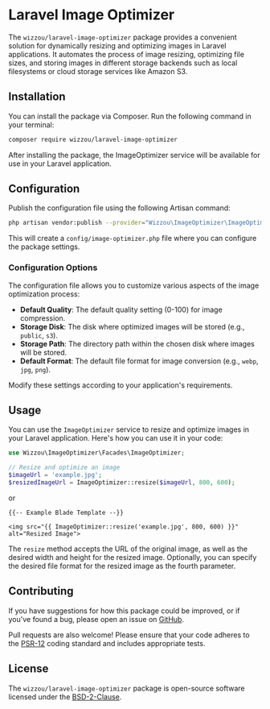 # Laravel Image Optimizer

The `wizzou/laravel-image-optimizer` package provides a convenient solution for dynamically resizing and optimizing images in Laravel applications. It automates the process of image resizing, optimizing file sizes, and storing images in different storage backends such as local filesystems or cloud storage services like Amazon S3.

## Installation

You can install the package via Composer. Run the following command in your terminal:

```bash
composer require wizzou/laravel-image-optimizer
```

After installing the package, the ImageOptimizer service will be available for use in your Laravel application.

## Configuration

Publish the configuration file using the following Artisan command:

```bash
php artisan vendor:publish --provider="Wizzou\ImageOptimizer\ImageOptimizerServiceProvider"
```

This will create a `config/image-optimizer.php` file where you can configure the package settings.

### Configuration Options

The configuration file allows you to customize various aspects of the image optimization process:

- **Default Quality**: The default quality setting (0-100) for image compression.
- **Storage Disk**: The disk where optimized images will be stored (e.g., `public`, `s3`).
- **Storage Path**: The directory path within the chosen disk where images will be stored.
- **Default Format**: The default file format for image conversion (e.g., `webp`, `jpg`, `png`).

Modify these settings according to your application's requirements.

## Usage

You can use the `ImageOptimizer` service to resize and optimize images in your Laravel application. Here's how you can use it in your code:

```php
use Wizzou\ImageOptimizer\Facades\ImageOptimizer;

// Resize and optimize an image
$imageUrl = 'example.jpg';
$resizedImageUrl = ImageOptimizer::resize($imageUrl, 800, 600);
```

or

```blade
{{-- Example Blade Template --}}

<img src="{{ ImageOptimizer::resize('example.jpg', 800, 600) }}" alt="Resized Image">
```

The `resize` method accepts the URL of the original image, as well as the desired width and height for the resized image. Optionally, you can specify the desired file format for the resized image as the fourth parameter.

## Contributing

If you have suggestions for how this package could be improved, or if you've found a bug, please open an issue on [GitHub](https://github.com/wizzou-com/laravel-image-optimizer/issues).

Pull requests are also welcome! Please ensure that your code adheres to the [PSR-12](https://www.php-fig.org/psr/psr-12/) coding standard and includes appropriate tests.

## License

The `wizzou/laravel-image-optimizer` package is open-source software licensed under the [BSD-2-Clause](LICENSE.md).
